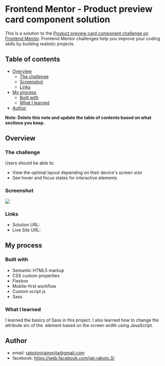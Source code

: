 # Frontend Mentor - Product preview card component solution

This is a solution to the [Product preview card component challenge on Frontend Mentor](https://www.frontendmentor.io/challenges/product-preview-card-component-GO7UmttRfa). Frontend Mentor challenges help you improve your coding skills by building realistic projects. 

## Table of contents

- [Overview](#overview)
  - [The challenge](#the-challenge)
  - [Screenshot](#screenshot)
  - [Links](#links)
- [My process](#my-process)
  - [Built with](#built-with)
  - [What I learned](#what-i-learned)
- [Author](#author)

**Note: Delete this note and update the table of contents based on what sections you keep.**

## Overview

### The challenge

Users should be able to:

- View the optimal layout depending on their device's screen size
- See hover and focus states for interactive elements

### Screenshot

![](./screenshot.jpg)


### Links

- Solution URL: 
- Live Site URL:

## My process

### Built with

- Semantic HTML5 markup
- CSS custom properties
- Flexbox
- Mobile-first workflow
- Custom script js
- Sass

### What I learned

I learned the basics of Sass in this project.
I also learned how to change the attribute src of the <img> element based on the screen width using JavaScript.

## Author

- email: rakotonirainyriija@gmail.com
- facebook: https://web.facebook.com/jair.rakoto.3/
